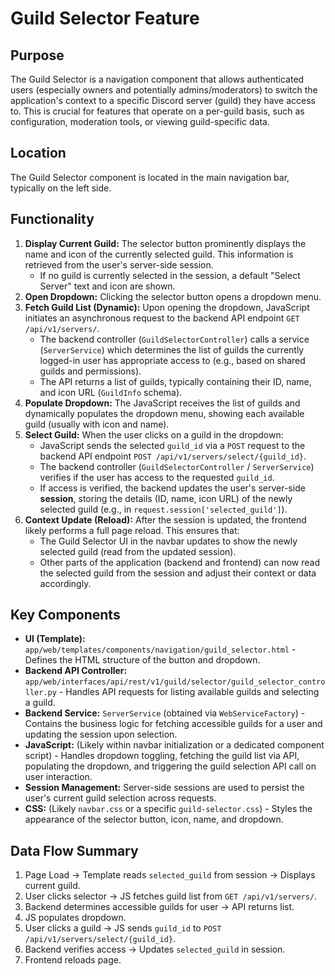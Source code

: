 # Guild Selector Feature

## Purpose

The Guild Selector is a navigation component that allows authenticated users (especially owners and potentially admins/moderators) to switch the application's context to a specific Discord server (guild) they have access to. This is crucial for features that operate on a per-guild basis, such as configuration, moderation tools, or viewing guild-specific data.

## Location

The Guild Selector component is located in the main navigation bar, typically on the left side.

## Functionality

1.  **Display Current Guild:** The selector button prominently displays the name and icon of the currently selected guild. This information is retrieved from the user's server-side session.
    *   If no guild is currently selected in the session, a default "Select Server" text and icon are shown.
2.  **Open Dropdown:** Clicking the selector button opens a dropdown menu.
3.  **Fetch Guild List (Dynamic):** Upon opening the dropdown, JavaScript initiates an asynchronous request to the backend API endpoint `GET /api/v1/servers/`.
    *   The backend controller (`GuildSelectorController`) calls a service (`ServerService`) which determines the list of guilds the currently logged-in user has appropriate access to (e.g., based on shared guilds and permissions).
    *   The API returns a list of guilds, typically containing their ID, name, and icon URL (`GuildInfo` schema).
4.  **Populate Dropdown:** The JavaScript receives the list of guilds and dynamically populates the dropdown menu, showing each available guild (usually with icon and name).
5.  **Select Guild:** When the user clicks on a guild in the dropdown:
    *   JavaScript sends the selected `guild_id` via a `POST` request to the backend API endpoint `POST /api/v1/servers/select/{guild_id}`.
    *   The backend controller (`GuildSelectorController` / `ServerService`) verifies if the user has access to the requested `guild_id`.
    *   If access is verified, the backend updates the user's server-side **session**, storing the details (ID, name, icon URL) of the newly selected guild (e.g., in `request.session['selected_guild']`).
6.  **Context Update (Reload):** After the session is updated, the frontend likely performs a full page reload. This ensures that:
    *   The Guild Selector UI in the navbar updates to show the newly selected guild (read from the updated session).
    *   Other parts of the application (backend and frontend) can now read the selected guild from the session and adjust their context or data accordingly.

## Key Components

*   **UI (Template):** `app/web/templates/components/navigation/guild_selector.html` - Defines the HTML structure of the button and dropdown.
*   **Backend API Controller:** `app/web/interfaces/api/rest/v1/guild/selector/guild_selector_controller.py` - Handles API requests for listing available guilds and selecting a guild.
*   **Backend Service:** `ServerService` (obtained via `WebServiceFactory`) - Contains the business logic for fetching accessible guilds for a user and updating the session upon selection.
*   **JavaScript:** (Likely within navbar initialization or a dedicated component script) - Handles dropdown toggling, fetching the guild list via API, populating the dropdown, and triggering the guild selection API call on user interaction.
*   **Session Management:** Server-side sessions are used to persist the user's current guild selection across requests.
*   **CSS:** (Likely `navbar.css` or a specific `guild-selector.css`) - Styles the appearance of the selector button, icon, name, and dropdown.

## Data Flow Summary

1.  Page Load -> Template reads `selected_guild` from session -> Displays current guild.
2.  User clicks selector -> JS fetches guild list from `GET /api/v1/servers/`.
3.  Backend determines accessible guilds for user -> API returns list.
4.  JS populates dropdown.
5.  User clicks a guild -> JS sends `guild_id` to `POST /api/v1/servers/select/{guild_id}`.
6.  Backend verifies access -> Updates `selected_guild` in session.
7.  Frontend reloads page.
